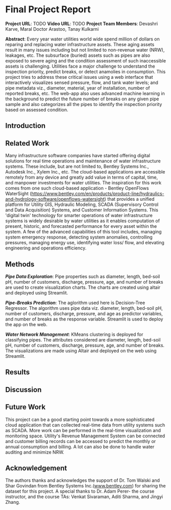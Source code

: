 # Final Project Report

**Project URL**: TODO
**Video URL**: TODO
**Project Team Members**: Devashri Karve, Maral Doctor Arastoo, Tanay Kulkarni

**Abstract**: 
Every year water utilities world wide spend million of dollars on reparing and replacing water infrastructure assets. These aging assets result in many issues including but not limited to non-revenue water (NRW), leakages, etc. The subsurface (buried) assets such as pipes are also exposed to severe aging and the condition assessment of such inaccessible assets is challenging. Utilities face a major challenge to understand the inspection priority, predict breaks, or detect anamolies in consumption. This project tries to address these critical issues using a web interface that interactively visualizes sensed pressure, flow, and tank water levels; and pipe metadata viz., diameter, material, year of installation, number of reported breaks, etc. The web-app also uses advanced machine learning in the background to predict the future number of breaks on any given pipe sample and also categorizes all the pipes to identify the inspection priority based on assessed condition.

## Introduction

## Related Work
Many infrastructure software companies have started offering digital solutions for real time operations and maintenance of water infrastructure systems. These include, but are not limited to, Bentley Systems Inc., Autodesk Inc., Xylem Inc., etc. The cloud-based applications are accessible remotely from any device and greatly add value in terms of capital, time, and manpower investments for water utilities. The inspiration for this work comes from one such cloud-based application - Bentley OpenFlows WaterSight (https://www.bentley.com/en/products/product-line/hydraulics-and-hydrology-software/openflows-watersight) that provides a unified platform for Utility GIS, Hydraulic Modeling, SCADA (Supervisory Control and Data Acquisition) Systems, and Customer Information Systems. This 'digital twin' technology for smarter operations of water infrastructure systems is widely desirable by water utilities as it enables computation of present, historic, and forecasted performance for every asset within the system. A few of the advanced capabilities of this tool includes, managing system emergency response, detecting system anomalies, controlling pressures, managing energy use, identifying water loss/ flow, and elevating engineering and operations efficiency. 


## Methods

***Pipe Data Exploration***:
Pipe properties such as diameter, length, bed-soil pH, number of customers, discharge, pressure, age, and number of breaks are used to create visualization charts. The charts are created using altair and deployed using Streamlit.

***Pipe-Breaks Prediction***:
The aglorithm used here is Decision-Tree Regressor. The algorithm uses pipe data viz. diameter, length, bed-soil pH, number of customers, discharge, pressure, and age as predictor variables, and number of breaks as the response variable. Streamlit is used to deploy the app on the web.

***Water Network Management***:
KMeans clustering is deployed for classifying pipes. The attributes considered are diameter, length, bed-soil pH, number of customers, discharge, pressure, age, and number of breaks. The visualizations are made using Altair and deployed on the web using Streamlit.

## Results

## Discussion

## Future Work
This project can be a good starting point towards a more sophisticated cloud application that can collected real-time data from utility systems such as SCADA. More work can be performed in the real-time visualization and monitoring space. Utility's Revenue Management System can be connected and customer billing records can be accessed to predict the monthly or annual consumption and billing. A lot can also be done to handle water auditing and minimize NRW.

## Acknowledgement
The authors thanks and acknowledges the support of Dr. Tom Walski and Shar Govindan from Bentley Systems Inc.(www.bentley.com) for sharing the dataset for this project. A special thanks to Dr. Adam Perer- the course instructor, and the course TAs: Venkat Sivaraman, Aditi Sharma, and Jingyi Zhang.

